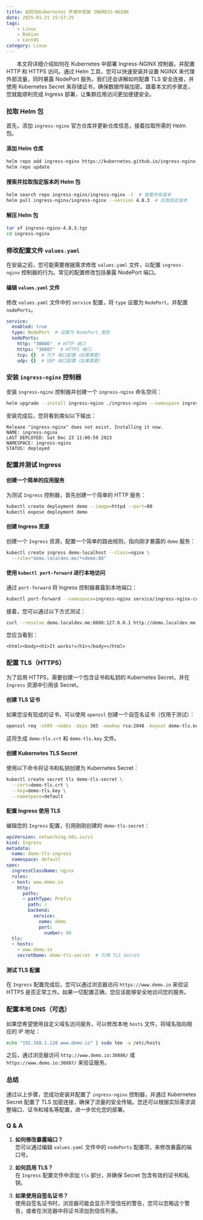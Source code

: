 ```yaml
---
title: 如何在Kubernetes 环境中安装 INGRESS-NGINX
date: 2025-01-21 15:57:25
tags:
    - Linux
    - Debian
    - CentOS
category: Linux
---
```


&nbsp;&nbsp;&nbsp;&nbsp;&nbsp;&nbsp; 本文将详细介绍如何在 Kubernetes 中部署 Ingress-NGINX 控制器，并配置 HTTP 和 HTTPS 访问。通过 Helm 工具，您可以快速安装并设置 NGINX 来代理外部流量，同时暴露 NodePort 服务。我们还会讲解如何配置 TLS 安全连接，并使用 Kubernetes Secret 来存储证书，确保数据传输加密。跟着本文的步骤走，您就能顺利完成 Ingress 部署，让集群应用访问更加便捷安全。

<!-- more -->

### 拉取 Helm 包

首先，添加 `ingress-nginx` 官方仓库并更新仓库信息，接着拉取所需的 Helm 包。

#### 添加 Helm 仓库

```bash
helm repo add ingress-nginx https://kubernetes.github.io/ingress-nginx
helm repo update
```

#### 搜索并拉取指定版本的 Helm 包

```bash
helm search repo ingress-nginx/ingress-nginx -l  # 查看所有版本
helm pull ingress-nginx/ingress-nginx --version 4.8.3  # 拉取指定版本
```

#### 解压 Helm 包

```bash
tar xf ingress-nginx-4.8.3.tgz
cd ingress-nginx
```

### 修改配置文件 `values.yaml`

在安装之前，您可能需要根据需求修改 `values.yaml` 文件，以配置 `ingress-nginx` 控制器的行为。常见的配置修改包括暴露 NodePort 端口。

#### 编辑 `values.yaml` 文件

修改 `values.yaml` 文件中的 `service` 配置，将 `type` 设置为 `NodePort`，并配置 `nodePorts`。

```yaml
service:
  enabled: true
  type: NodePort  # 设置为 NodePort 类型
  nodePorts:
    http: "30886"  # HTTP 端口
    https: "30887"  # HTTPS 端口
    tcp: {}  # TCP 端口配置（如果需要）
    udp: {}  # UDP 端口配置（如果需要）
```

### 安装 `ingress-nginx` 控制器

安装 `ingress-nginx` 控制器并创建一个 `ingress-nginx` 命名空间：

```bash
helm upgrade --install ingress-nginx ./ingress-nginx --namespace ingress-nginx --create-namespace
```

安装完成后，您将看到类似以下输出：

```
Release "ingress-nginx" does not exist. Installing it now.
NAME: ingress-nginx
LAST DEPLOYED: Sat Dec 23 11:00:59 2023
NAMESPACE: ingress-nginx
STATUS: deployed
```

### 配置并测试 Ingress

#### 创建一个简单的应用服务

为测试 `Ingress` 控制器，首先创建一个简单的 HTTP 服务：

```bash
kubectl create deployment demo --image=httpd --port=80
kubectl expose deployment demo
```

#### 创建 Ingress 资源

创建一个 `Ingress` 资源，配置一个简单的路由规则，指向刚才暴露的 `demo` 服务：

```bash
kubectl create ingress demo-localhost --class=nginx \
  --rule="demo.localdev.me/*=demo:80"
```

#### 使用 `kubectl port-forward` 进行本地访问

通过 `port-forward` 将 Ingress 控制器暴露到本地端口：

```bash
kubectl port-forward --namespace=ingress-nginx service/ingress-nginx-controller 8080:80
```

接着，您可以通过以下方式测试：

```bash
curl --resolve demo.localdev.me:8080:127.0.0.1 http://demo.localdev.me:8080
```

您应当看到：

```
<html><body><h1>It works!</h1></body></html>
```

### 配置 TLS（HTTPS）

为了启用 HTTPS，需要创建一个包含证书和私钥的 Kubernetes Secret，并在 `Ingress` 资源中引用该 Secret。

#### 创建 TLS 证书

如果您没有现成的证书，可以使用 `openssl` 创建一个自签名证书（仅用于测试）：

```bash
openssl req -x509 -nodes -days 365 -newkey rsa:2048 -keyout demo-tls.key -out demo-tls.crt
```

这将生成 `demo-tls.crt` 和 `demo-tls.key` 文件。

#### 创建 Kubernetes TLS Secret

使用以下命令将证书和私钥创建为 Kubernetes Secret：

```bash
kubectl create secret tls demo-tls-secret \
  --cert=demo-tls.crt \
  --key=demo-tls.key \
  --namespace=default
```

#### 配置 Ingress 使用 TLS

编辑您的 `Ingress` 配置，引用刚刚创建的 `demo-tls-secret`：

```yaml
apiVersion: networking.k8s.io/v1
kind: Ingress
metadata:
  name: demo-tls-ingress
  namespace: default
spec:
  ingressClassName: nginx
  rules:
  - host: www.demo.io
    http:
      paths:
      - pathType: Prefix
        path: /
        backend:
          service:
            name: demo
            port:
              number: 80
  tls:
  - hosts:
    - www.demo.io
    secretName: demo-tls-secret  # 引用 TLS Secret
```

#### 测试 TLS 配置

在 `Ingress` 配置完成后，您可以通过浏览器访问 `https://www.demo.io` 来验证 HTTPS 是否正常工作。如果一切配置正确，您应该能够安全地访问您的服务。

### 配置本地 DNS（可选）

如果您希望使用自定义域名访问服务，可以修改本地 `hosts` 文件，将域名指向相应的 IP 地址：

```bash
echo "192.168.1.120 www.demo.io" | sudo tee -a /etc/hosts
```

之后，通过浏览器访问 `http://www.demo.io:30886/` 或 `https://www.demo.io:30887/` 来验证服务。

### 总结

通过以上步骤，您成功安装并配置了 `ingress-nginx` 控制器，并通过 Kubernetes Secret 配置了 TLS 加密连接，确保了流量的安全传输。您还可以根据实际需求调整端口、证书和域名等配置，进一步优化您的部署。

### Q & A

1. **如何修改暴露端口？**  
   您可以通过编辑 `values.yaml` 文件中的 `nodePorts` 配置项，来修改暴露的端口号。

2. **如何启用 TLS？**  
   在 `Ingress` 配置文件中添加 `tls` 部分，并确保 Secret 包含有效的证书和私钥。

3. **如果使用自签名证书？**  
   使用自签名证书时，浏览器可能会显示不受信任的警告，您可以忽略这个警告，或者在浏览器中将证书添加到信任列表。